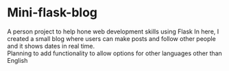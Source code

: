 # Mini-flask-blog
A person project to help hone web development skills using Flask 
In here, I created a small blog where users can make posts and follow other people and it shows dates in real time. <br />
Planning to add functionality to allow options for other languages other than English
